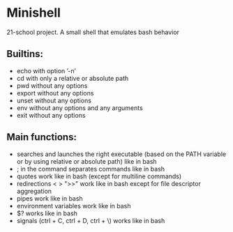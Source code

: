 # Minishell
21-school project. A small shell that emulates bash behavior

## Builtins:

- echo with option ’-n’
- cd with only a relative or absolute path
- pwd without any options
- export without any options
- unset without any options
- env without any options and any arguments
- exit without any options

## Main functions:

- searches and launches the right executable (based on the PATH variable or by using relative or absolute path) like in bash
- ; in the command separates commands like in bash
- quotes work like in bash (except for multiline commands)
- redirections < > ">>" work like in bash except for file descriptor aggregation
- pipes work like in bash
- environment variables work like in bash
- $? works like in bash
- signals (ctrl + C, ctrl + D, ctrl + \\) works like in bash